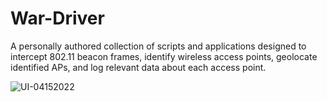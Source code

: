 # War-Driver
A personally authored collection of scripts and applications designed to intercept 802.11 beacon frames, identify wireless access points, geolocate identified APs, and log relevant data about each access point.

![UI-04152022](https://user-images.githubusercontent.com/24815431/229313256-c947d9cd-23c8-4628-bc5f-59b601f756bf.PNG)
